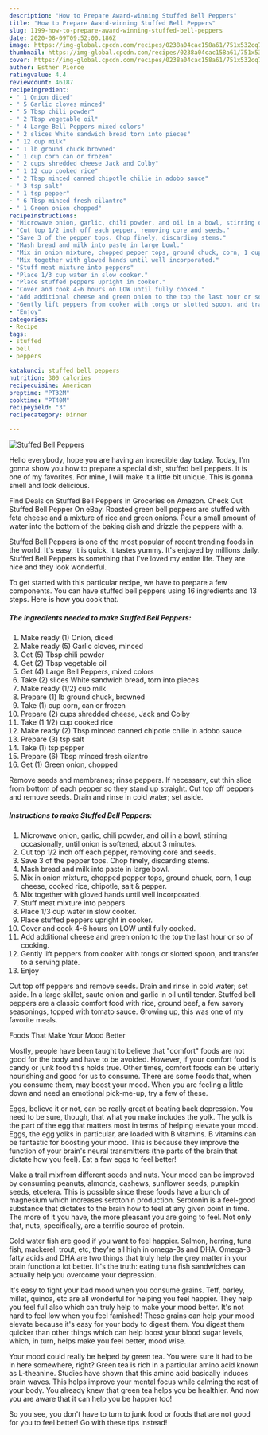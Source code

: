 ```yaml
---
description: "How to Prepare Award-winning Stuffed Bell Peppers"
title: "How to Prepare Award-winning Stuffed Bell Peppers"
slug: 1199-how-to-prepare-award-winning-stuffed-bell-peppers
date: 2020-08-09T09:52:00.186Z
image: https://img-global.cpcdn.com/recipes/0238a04cac158a61/751x532cq70/stuffed-bell-peppers-recipe-main-photo.jpg
thumbnail: https://img-global.cpcdn.com/recipes/0238a04cac158a61/751x532cq70/stuffed-bell-peppers-recipe-main-photo.jpg
cover: https://img-global.cpcdn.com/recipes/0238a04cac158a61/751x532cq70/stuffed-bell-peppers-recipe-main-photo.jpg
author: Esther Pierce
ratingvalue: 4.4
reviewcount: 46187
recipeingredient:
- " 1 Onion diced"
- " 5 Garlic cloves minced"
- " 5 Tbsp chili powder"
- " 2 Tbsp vegetable oil"
- " 4 Large Bell Peppers mixed colors"
- " 2 slices White sandwich bread torn into pieces"
- " 12 cup milk"
- " 1 lb ground chuck browned"
- " 1 cup corn can or frozen"
- " 2 cups shredded cheese Jack and Colby"
- " 1 12 cup cooked rice"
- " 2 Tbsp minced canned chipotle chilie in adobo sauce"
- " 3 tsp salt"
- " 1 tsp pepper"
- " 6 Tbsp minced fresh cilantro"
- " 1 Green onion chopped"
recipeinstructions:
- "Microwave onion, garlic, chili powder, and oil in a bowl, stirring occasionally, until onion is softened, about 3 minutes."
- "Cut top 1/2 inch off each pepper, removing core and seeds."
- "Save 3 of the pepper tops. Chop finely, discarding stems."
- "Mash bread and milk into paste in large bowl."
- "Mix in onion mixture, chopped pepper tops, ground chuck, corn, 1 cup cheese, cooked rice, chipotle, salt &amp; pepper."
- "Mix together with gloved hands until well incorporated."
- "Stuff meat mixture into peppers"
- "Place 1/3 cup water in slow cooker."
- "Place stuffed peppers upright in cooker."
- "Cover and cook 4-6 hours on LOW until fully cooked."
- "Add additional cheese and green onion to the top the last hour or so of cooking."
- "Gently lift peppers from cooker with tongs or slotted spoon, and transfer to a serving plate."
- "Enjoy"
categories:
- Recipe
tags:
- stuffed
- bell
- peppers

katakunci: stuffed bell peppers 
nutrition: 300 calories
recipecuisine: American
preptime: "PT32M"
cooktime: "PT40M"
recipeyield: "3"
recipecategory: Dinner

---
```



![Stuffed Bell Peppers](https://img-global.cpcdn.com/recipes/0238a04cac158a61/751x532cq70/stuffed-bell-peppers-recipe-main-photo.jpg)

Hello everybody, hope you are having an incredible day today. Today, I'm gonna show you how to prepare a special dish, stuffed bell peppers. It is one of my favorites. For mine, I will make it a little bit unique. This is gonna smell and look delicious.

Find Deals on Stuffed Bell Peppers in Groceries on Amazon. Check Out Stuffed Bell Pepper On eBay. Roasted green bell peppers are stuffed with feta cheese and a mixture of rice and green onions. Pour a small amount of water into the bottom of the baking dish and drizzle the peppers with a.

Stuffed Bell Peppers is one of the most popular of recent trending foods in the world. It's easy, it is quick, it tastes yummy. It's enjoyed by millions daily. Stuffed Bell Peppers is something that I've loved my entire life. They are nice and they look wonderful.


To get started with this particular recipe, we have to prepare a few components. You can have stuffed bell peppers using 16 ingredients and 13 steps. Here is how you cook that.

<!--inarticleads1-->

##### The ingredients needed to make Stuffed Bell Peppers:

1. Make ready  (1) Onion, diced
1. Make ready  (5) Garlic cloves, minced
1. Get  (5) Tbsp chili powder
1. Get  (2) Tbsp vegetable oil
1. Get  (4) Large Bell Peppers, mixed colors
1. Take  (2) slices White sandwich bread, torn into pieces
1. Make ready  (1/2) cup milk
1. Prepare  (1) lb ground chuck, browned
1. Take  (1) cup corn, can or frozen
1. Prepare  (2) cups shredded cheese, Jack and Colby
1. Take  (1 1/2) cup cooked rice
1. Make ready  (2) Tbsp minced canned chipotle chilie in adobo sauce
1. Prepare  (3) tsp salt
1. Take  (1) tsp pepper
1. Prepare  (6) Tbsp minced fresh cilantro
1. Get  (1) Green onion, chopped


Remove seeds and membranes; rinse peppers. If necessary, cut thin slice from bottom of each pepper so they stand up straight. Cut top off peppers and remove seeds. Drain and rinse in cold water; set aside. 

<!--inarticleads2-->

##### Instructions to make Stuffed Bell Peppers:

1. Microwave onion, garlic, chili powder, and oil in a bowl, stirring occasionally, until onion is softened, about 3 minutes.
1. Cut top 1/2 inch off each pepper, removing core and seeds.
1. Save 3 of the pepper tops. Chop finely, discarding stems.
1. Mash bread and milk into paste in large bowl.
1. Mix in onion mixture, chopped pepper tops, ground chuck, corn, 1 cup cheese, cooked rice, chipotle, salt &amp; pepper.
1. Mix together with gloved hands until well incorporated.
1. Stuff meat mixture into peppers
1. Place 1/3 cup water in slow cooker.
1. Place stuffed peppers upright in cooker.
1. Cover and cook 4-6 hours on LOW until fully cooked.
1. Add additional cheese and green onion to the top the last hour or so of cooking.
1. Gently lift peppers from cooker with tongs or slotted spoon, and transfer to a serving plate.
1. Enjoy


Cut top off peppers and remove seeds. Drain and rinse in cold water; set aside. In a large skillet, saute onion and garlic in oil until tender. Stuffed bell peppers are a classic comfort food with rice, ground beef, a few savory seasonings, topped with tomato sauce. Growing up, this was one of my favorite meals. 

Foods That Make Your Mood Better


Mostly, people have been taught to believe that "comfort" foods are not good for the body and have to be avoided. However, if your comfort food is candy or junk food this holds true. Other times, comfort foods can be utterly nourishing and good for us to consume. There are some foods that, when you consume them, may boost your mood. When you are feeling a little down and need an emotional pick-me-up, try a few of these.

Eggs, believe it or not, can be really great at beating back depression. You need to be sure, though, that what you make includes the yolk. The yolk is the part of the egg that matters most in terms of helping elevate your mood. Eggs, the egg yolks in particular, are loaded with B vitamins. B vitamins can be fantastic for boosting your mood. This is because they improve the function of your brain's neural transmitters (the parts of the brain that dictate how you feel). Eat a few eggs to feel better!

Make a trail mixfrom different seeds and nuts. Your mood can be improved by consuming peanuts, almonds, cashews, sunflower seeds, pumpkin seeds, etcetera. This is possible since these foods have a bunch of magnesium which increases serotonin production. Serotonin is a feel-good substance that dictates to the brain how to feel at any given point in time. The more of it you have, the more pleasant you are going to feel. Not only that, nuts, specifically, are a terrific source of protein.

Cold water fish are good if you want to feel happier. Salmon, herring, tuna fish, mackerel, trout, etc, they're all high in omega-3s and DHA. Omega-3 fatty acids and DHA are two things that truly help the grey matter in your brain function a lot better. It's the truth: eating tuna fish sandwiches can actually help you overcome your depression. 

It's easy to fight your bad mood when you consume grains. Teff, barley, millet, quinoa, etc are all wonderful for helping you feel happier. They help you feel full also which can truly help to make your mood better. It's not hard to feel low when you feel famished! These grains can help your mood elevate because it's easy for your body to digest them. You digest them quicker than other things which can help boost your blood sugar levels, which, in turn, helps make you feel better, mood wise.

Your mood could really be helped by green tea. You were sure it had to be in here somewhere, right? Green tea is rich in a particular amino acid known as L-theanine. Studies have shown that this amino acid basically induces brain waves. This helps improve your mental focus while calming the rest of your body. You already knew that green tea helps you be healthier. And now you are aware that it can help you be happier too!

So you see, you don't have to turn to junk food or foods that are not good for you to feel better! Go  with  these tips  instead!

